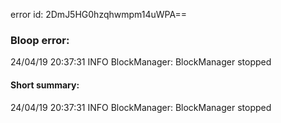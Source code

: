 error id: 2DmJ5HG0hzqhwmpm14uWPA==
### Bloop error:

24/04/19 20:37:31 INFO BlockManager: BlockManager stopped
#### Short summary: 

24/04/19 20:37:31 INFO BlockManager: BlockManager stopped